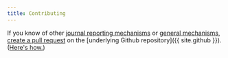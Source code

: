 ```yaml
---
title: Contributing
---
```



If you know of other [journal reporting mechanisms](https://github.com/social-science-data-editors/reporting/blob/main/_data/reporting.csv) or [general mechanisms](https://github.com/social-science-data-editors/reporting/blob/main/_data/alternate.csv), [create a pull request](https://github.com/social-science-data-editors/reporting/compare) on the  [underlying Github repository]({{ site.github }}). ([Here's how.](https://docs.github.com/en/desktop/contributing-and-collaborating-using-github-desktop/working-with-your-remote-repository-on-github-or-github-enterprise/creating-an-issue-or-pull-request))
